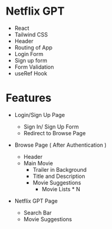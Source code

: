 # Netflix GPT

- React
- Tailwind CSS
- Header
- Routing of App
- Login Form
- Sign up form
- Form Validation
- useRef Hook

# Features

- Login/Sign Up Page
    - Sign In/ Sign Up Form
    - Redirect to Browse Page 

- Browse Page ( After Authentication )
    - Header
    - Main Movie
        - Trailer in Background
        - Title and Description
        - Movie Suggestions
            - Movie Lists * N

- Netflix GPT Page
    - Search Bar
    - Movie Suggestions

